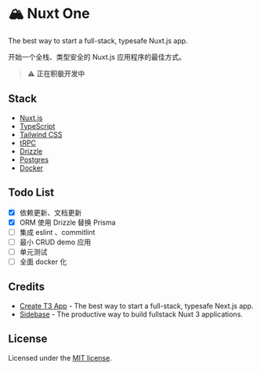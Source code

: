 # 🏔️ Nuxt One

The best way to start a full-stack, typesafe Nuxt.js app.

开始一个全栈、类型安全的 Nuxt.js 应用程序的最佳方式。

> ⚠️ **正在积极开发中**

## Stack

- [Nuxt.js](https://nuxt.com/)
- [TypeScript](https://www.typescriptlang.org/)
- [Tailwind CSS](https://tailwindcss.com/)
- [tRPC](https://trpc.io/)
- [Drizzle](https://orm.drizzle.team/)
- [Postgres](https://www.postgresql.org/)
- [Docker](https://www.docker.com/)

## Todo List

- [x] 依赖更新、文档更新
- [x] ORM 使用 Drizzle 替换 Prisma
- [ ] 集成 eslint 、commitlint
- [ ] 最小 CRUD demo 应用
- [ ] 单元测试
- [ ] 全面 docker 化

## Credits

- [Create T3 App](https://create.t3.gg/) - The best way to start a full-stack, typesafe Next.js app.
- [Sidebase](https://sidebase.io/) - The productive way to build fullstack Nuxt 3 applications.

## License

Licensed under the [MIT license](https://github.com/easy-temps/tRPC/blob/main/LICENSE.md).

